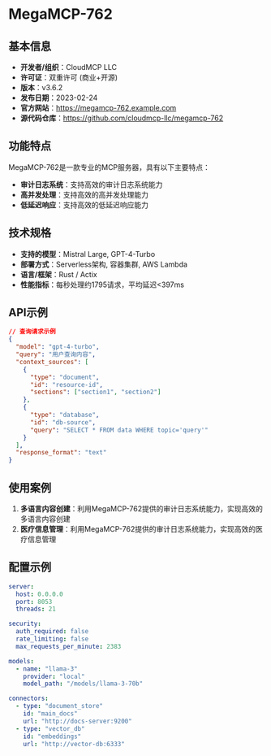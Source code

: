 # MegaMCP-762

## 基本信息

- **开发者/组织**：CloudMCP LLC
- **许可证**：双重许可 (商业+开源)
- **版本**：v3.6.2
- **发布日期**：2023-02-24
- **官方网站**：https://megamcp-762.example.com
- **源代码仓库**：https://github.com/cloudmcp-llc/megamcp-762

## 功能特点

MegaMCP-762是一款专业的MCP服务器，具有以下主要特点：

- **审计日志系统**：支持高效的审计日志系统能力
- **高并发处理**：支持高效的高并发处理能力
- **低延迟响应**：支持高效的低延迟响应能力


## 技术规格

- **支持的模型**：Mistral Large, GPT-4-Turbo
- **部署方式**：Serverless架构, 容器集群, AWS Lambda
- **语言/框架**：Rust / Actix
- **性能指标**：每秒处理约1795请求，平均延迟<397ms

## API示例

```json
// 查询请求示例
{
  "model": "gpt-4-turbo",
  "query": "用户查询内容",
  "context_sources": [
    {
      "type": "document",
      "id": "resource-id",
      "sections": ["section1", "section2"]
    },
    {
      "type": "database",
      "id": "db-source",
      "query": "SELECT * FROM data WHERE topic='query'"
    }
  ],
  "response_format": "text"
}
```

## 使用案例

1. **多语言内容创建**：利用MegaMCP-762提供的审计日志系统能力，实现高效的多语言内容创建
2. **医疗信息管理**：利用MegaMCP-762提供的审计日志系统能力，实现高效的医疗信息管理


## 配置示例

```yaml
server:
  host: 0.0.0.0
  port: 8053
  threads: 21

security:
  auth_required: false
  rate_limiting: false
  max_requests_per_minute: 2383

models:
  - name: "llama-3"
    provider: "local"
    model_path: "/models/llama-3-70b"

connectors:
  - type: "document_store"
    id: "main_docs"
    url: "http://docs-server:9200"
  - type: "vector_db"
    id: "embeddings"
    url: "http://vector-db:6333"
```